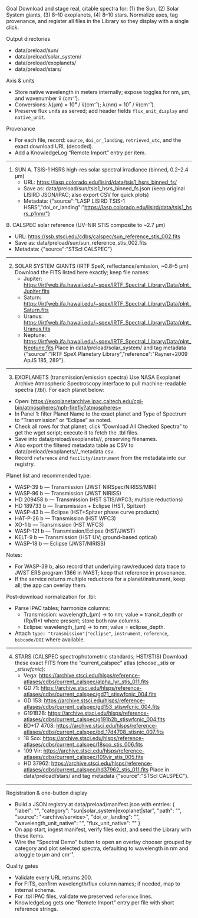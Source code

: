 Goal
Download and stage real, citable spectra for: (1) the Sun, (2) Solar System giants, (3) 8–10 exoplanets, (4) 8–10 stars. Normalize axes, tag provenance, and register all files in the Library so they display with a single click.

Output directories
- data/preload/sun/
- data/preload/solar_system/
- data/preload/exoplanets/
- data/preload/stars/

Axis & units
- Store native wavelength in meters internally; expose toggles for nm, μm, and wavenumber ṽ (cm⁻¹).
- Conversions:  λ(μm) = 10⁴ / ṽ(cm⁻¹);  λ(nm) = 10⁷ / ṽ(cm⁻¹).
- Preserve flux units as served; add header fields `flux_unit_display` and `native_unit`.

Provenance
- For each file, record: `source`, `doi_or_landing`, `retrieved_utc`, and the exact download URL (decoded).
- Add a KnowledgeLog “Remote Import” entry per item.

--------------------------------------------------------------------------------
1) SUN
A. TSIS-1 HSRS high-res solar spectral irradiance (binned, 0.2–2.4 μm)
   - URL: https://lasp.colorado.edu/lisird/data/tsis1_hsrs_binned_fs/
   - Save as: data/preload/sun/tsis1_hsrs_binned_fs.json (keep original LISIRD JSON/IPAC; also export CSV for quick plots)
   - Metadata: {"source":"LASP LISIRD TSIS-1 HSRS","doi_or_landing":"https://lasp.colorado.edu/lisird/data/tsis1_hsrs_p1nm/"}

B. CALSPEC solar reference (UV–NIR STIS composite to ~2.7 μm)
   - URL: https://ssb.stsci.edu/cdbs/calspec/sun_reference_stis_002.fits
   - Save as: data/preload/sun/sun_reference_stis_002.fits
   - Metadata: {"source":"STScI CALSPEC"}

--------------------------------------------------------------------------------
2) SOLAR SYSTEM GIANTS (IRTF SpeX, reflectance/emission, ~0.8–5 μm)
Download the FITS listed here exactly; keep file names:
   - Jupiter:  https://irtfweb.ifa.hawaii.edu/~spex/IRTF_Spectral_Library/Data/plnt_Jupiter.fits
   - Saturn:   https://irtfweb.ifa.hawaii.edu/~spex/IRTF_Spectral_Library/Data/plnt_Saturn.fits
   - Uranus:   https://irtfweb.ifa.hawaii.edu/~spex/IRTF_Spectral_Library/Data/plnt_Uranus.fits
   - Neptune:  https://irtfweb.ifa.hawaii.edu/~spex/IRTF_Spectral_Library/Data/plnt_Neptune.fits
Place in data/preload/solar_system/ and tag metadata {"source":"IRTF SpeX Planetary Library","reference":"Rayner+2009 ApJS 185, 289"}.

--------------------------------------------------------------------------------
3) EXOPLANETS (transmission/emission spectra)
Use NASA Exoplanet Archive Atmospheric Spectroscopy interface to pull machine-readable spectra (.tbl). For each planet below:
- Open: https://exoplanetarchive.ipac.caltech.edu/cgi-bin/atmospheres/nph-firefly?atmospheres=
- In Panel 1: filter Planet Name to the exact planet and Type of Spectrum to “Transmission” or “Eclipse” as noted.
- Check all rows for that planet; click “Download All Checked Spectra” to get the wget script; execute it to fetch the .tbl files.
- Save into data/preload/exoplanets/<planet>/, preserving filenames.
- Also export the filtered metadata table as CSV to data/preload/exoplanets/<planet>/<planet>_metadata.csv.
- Record `reference` and `facility/instrument` from the metadata into our registry.

Planet list and recommended type:
   - WASP-39 b — Transmission (JWST NIRSpec/NIRISS/MIRI)
   - WASP-96 b — Transmission (JWST NIRISS)
   - HD 209458 b — Transmission (HST STIS/WFC3; multiple reductions)
   - HD 189733 b — Transmission + Eclipse (HST, Spitzer)
   - WASP-43 b — Eclipse (HST+Spitzer phase curve products)
   - HAT-P-26 b — Transmission (HST WFC3)
   - XO-1 b — Transmission (HST WFC3)
   - WASP-121 b — Transmission/Eclipse (HST/JWST)
   - KELT-9 b — Transmission (HST UV; ground-based optical)
   - WASP-18 b — Eclipse (JWST/NIRISS)

Notes:
- For WASP-39 b, also record that underlying raw/reduced data trace to JWST ERS program 1366 in MAST; keep that reference in provenance.
- If the service returns multiple reductions for a planet/instrument, keep all; the app can overlay them.

Post-download normalization for .tbl:
- Parse IPAC tables; harmonize columns:
  - Transmission: wavelength_(μm) → to nm; value = transit_depth or (Rp/R*) where present; store both raw columns.
  - Eclipse: wavelength_(μm) → to nm; value = eclipse_depth.
- Attach `type: "transmission"|"eclipse"`, `instrument`, `reference`, `bibcode/DOI` where available.

--------------------------------------------------------------------------------
4) STARS (CALSPEC spectrophotometric standards; HST/STIS)
Download these exact FITS from the “current_calspec” atlas (choose *_stis* or *_stiswfcnic*):
   - Vega:           https://archive.stsci.edu/hlsps/reference-atlases/cdbs/current_calspec/alpha_lyr_stis_011.fits
   - GD 71:          https://archive.stsci.edu/hlsps/reference-atlases/cdbs/current_calspec/gd71_stiswfcnic_004.fits
   - GD 153:         https://archive.stsci.edu/hlsps/reference-atlases/cdbs/current_calspec/gd153_stiswfcnic_004.fits
   - G191B2B:        https://archive.stsci.edu/hlsps/reference-atlases/cdbs/current_calspec/g191b2b_stiswfcnic_004.fits
   - BD+17 4708:     https://archive.stsci.edu/hlsps/reference-atlases/cdbs/current_calspec/bd_17d4708_stisnic_007.fits
   - 18 Sco:         https://archive.stsci.edu/hlsps/reference-atlases/cdbs/current_calspec/18sco_stis_006.fits
   - 109 Vir:        https://archive.stsci.edu/hlsps/reference-atlases/cdbs/current_calspec/109vir_stis_005.fits
   - HD 37962:       https://archive.stsci.edu/hlsps/reference-atlases/cdbs/current_calspec/hd37962_stis_011.fits
Place in data/preload/stars/ and tag metadata {"source":"STScI CALSPEC"}.

--------------------------------------------------------------------------------
Registration & one-button display
- Build a JSON registry at data/preload/manifest.json with entries:
  {
    "label": "<friendly name>",
    "category": "sun|solar_system|exoplanet|star",
    "path": "<relative file path>",
    "source": "<archive/service>",
    "doi_or_landing": "<URL or DOI>",
    "wavelength_unit_native": "<as served>",
    "flux_unit_native": "<as served>"
  }
- On app start, ingest manifest, verify files exist, and seed the Library with these items.
- Wire the “Spectral Demo” button to open an overlay chooser grouped by category and plot selected spectra, defaulting to wavelength in nm and a toggle to μm and cm⁻¹.

Quality gates
- Validate every URL returns 200.
- For FITS, confirm wavelength/flux column names; if needed, map to internal schema.
- For .tbl IPAC files, validate we preserved `reference` lines.
- KnowledgeLog gets one “Remote Import” entry per file with short reference strings.
